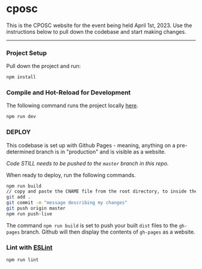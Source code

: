 # cposc

This is the CPOSC website for the event being held April 1st, 2023. Use the instructions below to pull down the codebase and start making changes.

-----

### Project Setup

Pull down the project and run:
```sh
npm install
```

### Compile and Hot-Reload for Development

The following command runs the project locally [here](http://127.0.0.1:5173/).
```sh
npm run dev
```

### DEPLOY

This codebase is set up with Github Pages - meaning, anything on a pre-determined branch is in "production" and is visible as a website.

*Code STILL needs to be pushed to the `master` branch in this repo.*

When ready to deploy, run the following commands.
```sh
npm run build
// copy and paste the CNAME file from the root directory, to inside the /dist folder
git add .
git commit -m "message describing my changes"
git push origin master
npm run push-live
```
The command `npm run build` is set to push your built `dist` files to the `gh-pages` branch. Github will then display the contents of `gh-pages` as a website.

### Lint with [ESLint](https://eslint.org/)

```sh
npm run lint
```
